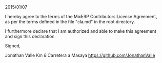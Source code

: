 2015/01/07

I hereby agree to the terms of the MixERP Contributors License
Agreement, as per the terms defined in the file "cla.md" in the root directory.

I furthermore declare that I am authorized and able to make this
agreement and sign this declaration.

Signed,  

Jonathan Valle
Km 6 Carretera a Masaya
https://github.com/JonathanValle